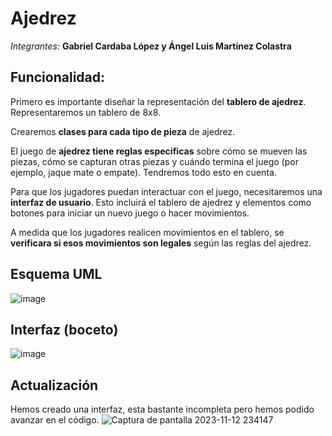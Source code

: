 # Ajedrez

*Integrantes:*
**Gabriel Cardaba López y Ángel Luis Martínez Colastra**

## Funcionalidad:

Primero es importante diseñar la representación del **tablero de ajedrez**. Representaremos un tablero de 8x8.

Crearemos **clases para cada tipo de pieza** de ajedrez.

El juego de **ajedrez tiene reglas específicas** sobre cómo se mueven las piezas, cómo se capturan otras piezas y cuándo termina el juego (por ejemplo, jaque mate o empate). Tendremos todo esto en cuenta. 

Para que los jugadores puedan interactuar con el juego, necesitaremos una **interfaz de usuario**. Esto incluirá el tablero de ajedrez y elementos como botones para iniciar un nuevo juego o hacer movimientos. 

A medida que los jugadores realicen movimientos en el tablero, se **verificara si esos movimientos son legales** según las reglas del ajedrez.  

## Esquema UML

![image](https://github.com/angelmartzz/Ajedrez/assets/144675850/d0c8f59a-47ea-45c7-9d63-77d970ba9c13)




## Interfaz (boceto) 

![image](https://github.com/angelmartzz/Ajedrez/assets/144675850/172b9497-8ffb-49de-b062-9e086e8d9c69)

## Actualización

Hemos creado una interfaz, esta bastante incompleta pero hemos podido avanzar en el código.
![Captura de pantalla 2023-11-12 234147](https://github.com/angelmartzz/Ajedrez/assets/144675850/15a14d03-4091-42be-bccf-4b97a866ad71)

